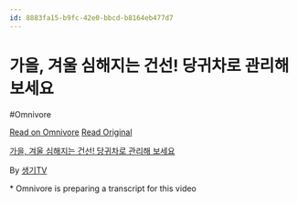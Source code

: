 ```yaml
---
id: 8883fa15-b9fc-42e0-bbcd-b8164eb477d7
---
```


# 가을, 겨울 심해지는 건선! 당귀차로 관리해 보세요
#Omnivore
 
[Read on Omnivore](https://omnivore.app/me/https-youtube-com-watch-v-ev-tb-g-mw-rv-hg-190ba14a260)
[Read Original](https://youtube.com/watch?v=EvTbGMwRvHg)
 
[가을, 겨울 심해지는 건선! 당귀차로 관리해 보세요](https://youtube.com/watch?v=EvTbGMwRvHg)

By [생기TV](https://www.youtube.com/@saengki%5FTV)

\* Omnivore is preparing a transcript for this video
